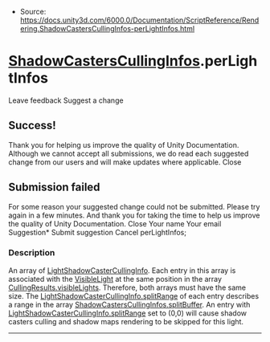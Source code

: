 * Source: https://docs.unity3d.com/6000.0/Documentation/ScriptReference/Rendering.ShadowCastersCullingInfos-perLightInfos.html

#  [ShadowCastersCullingInfos](https://docs.unity3d.com/6000.0/Documentation/ScriptReference/Rendering.ShadowCastersCullingInfos.html).perLightInfos
Leave feedback
Suggest a change
## Success!
Thank you for helping us improve the quality of Unity Documentation. Although we cannot accept all submissions, we do read each suggested change from our users and will make updates where applicable.
Close
## Submission failed
For some reason your suggested change could not be submitted. Please <a>try again</a> in a few minutes. And thank you for taking the time to help us improve the quality of Unity Documentation.
Close
Your name Your email Suggestion* Submit suggestion
Cancel
perLightInfos; 
### Description
An array of [LightShadowCasterCullingInfo](https://docs.unity3d.com/6000.0/Documentation/ScriptReference/Rendering.LightShadowCasterCullingInfo.html).
Each entry in this array is associated with the [VisibleLight](https://docs.unity3d.com/6000.0/Documentation/ScriptReference/Rendering.VisibleLight.html) at the same position in the array [CullingResults.visibleLights](https://docs.unity3d.com/6000.0/Documentation/ScriptReference/Rendering.CullingResults-visibleLights.html). Therefore, both arrays must have the same size. The [LightShadowCasterCullingInfo.splitRange](https://docs.unity3d.com/6000.0/Documentation/ScriptReference/Rendering.LightShadowCasterCullingInfo-splitRange.html) of each entry describes a range in the array [ShadowCastersCullingInfos.splitBuffer](https://docs.unity3d.com/6000.0/Documentation/ScriptReference/Rendering.ShadowCastersCullingInfos-splitBuffer.html). An entry with [LightShadowCasterCullingInfo.splitRange](https://docs.unity3d.com/6000.0/Documentation/ScriptReference/Rendering.LightShadowCasterCullingInfo-splitRange.html) set to (0,0) will cause shadow casters culling and shadow maps rendering to be skipped for this light.
* * *
